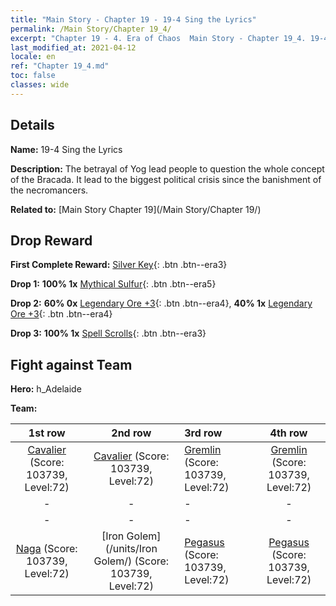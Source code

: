 ```yaml
---
title: "Main Story - Chapter 19 - 19-4 Sing the Lyrics"
permalink: /Main Story/Chapter 19_4/
excerpt: "Chapter 19 - 4. Era of Chaos  Main Story - Chapter 19_4. 19-4 Sing the Lyrics"
last_modified_at: 2021-04-12
locale: en
ref: "Chapter 19_4.md"
toc: false
classes: wide
---
```


## Details

 **Name:** 19-4 Sing the Lyrics

 **Description:** The betrayal of Yog lead people to question the whole concept of the Bracada. It lead to the biggest political crisis since the banishment of the necromancers.

 **Related to:** [Main Story Chapter 19](/Main Story/Chapter 19/)

## Drop Reward

 **First Complete Reward:** [Silver Key](/Items/con_693/){: .btn .btn--era3}

 **Drop 1:** **100% 1x** [Mythical Sulfur](/Items/mat_64/){: .btn .btn--era5}

 **Drop 2:** **60% 0x** [Legendary Ore +3](/Items/mat_54/){: .btn .btn--era4}, **40% 1x** [Legendary Ore +3](/Items/mat_54/){: .btn .btn--era4}

 **Drop 3:** **100% 1x** [Spell Scrolls](/Items/con_694/){: .btn .btn--era3}


## Fight against Team
 **Hero:** h_Adelaide

 **Team:**


  | 1st row | 2nd row | 3rd row | 4th row |
  |:----:|:----:|:----|:----:|
  | [Cavalier](/units/Cavalier/) (Score: 103739, Level:72)  | [Cavalier](/units/Cavalier/) (Score: 103739, Level:72)  | [Gremlin](/units/Gremlin/) (Score: 103739, Level:72)  | [Gremlin](/units/Gremlin/) (Score: 103739, Level:72)  |
  | - | - | - | - |
  | - | - | - | - |
  | [Naga](/units/Naga/) (Score: 103739, Level:72)  | [Iron Golem](/units/Iron Golem/) (Score: 103739, Level:72)  | [Pegasus](/units/Pegasus/) (Score: 103739, Level:72)  | [Pegasus](/units/Pegasus/) (Score: 103739, Level:72)  |


